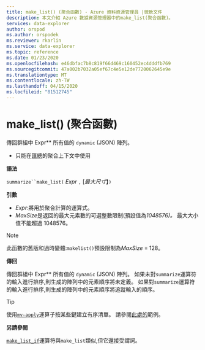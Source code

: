 ```yaml
---
title: make_list() (聚合函數) - Azure 資料資源管理員 |微軟文件
description: 本文介紹 Azure 數據資源管理器中的make_list(聚合函數)。
services: data-explorer
author: orspod
ms.author: orspodek
ms.reviewer: rkarlin
ms.service: data-explorer
ms.topic: reference
ms.date: 01/23/2020
ms.openlocfilehash: e46dbfac7b8c819f66d469c160452ec4dddfb769
ms.sourcegitcommit: 47a002b7032a05ef67c4e5e12de7720062645e9e
ms.translationtype: MT
ms.contentlocale: zh-TW
ms.lasthandoff: 04/15/2020
ms.locfileid: "81512745"
---
```

# <a name="make_list-aggregation-function"></a>make_list() (聚合函數)

傳回群組中 Expr** 所有值的 `dynamic` (JSON) 陣列。

* 只能在[匯總](summarizeoperator.md)的聚合上下文中使用

**語法**

`summarize``make_list(` *Expr* `,` [*最大尺寸*】`)`

**引數**

* *Expr*:將用於聚合計算的運算式。
* *MaxSize*是返回的最大元素數的可選整數限制(預設值為*1048576)。* 最大大小值不能超過 1048576。

> [!NOTE]
> 此函數的舊版和過時變體:`makelist()`預設限制為*MaxSize* = 128。

**傳回**

傳回群組中 Expr** 所有值的 `dynamic` (JSON) 陣列。
如果未對`summarize`運算符的輸入進行排序,則生成的陣列中的元素順序將未定義。
如果對`summarize`運算符的輸入進行排序,則生成的陣列中的元素順序將追蹤輸入的順序。

> [!TIP]
> 使用[`mv-apply`](./mv-applyoperator.md)運算子按某些鍵建立有序清單。 請參閱[此處的](./mv-applyoperator.md#using-mv-apply-operator-to-sort-the-output-of-makelist-aggregate-by-some-key)範例。

**另請參閱**

[`make_list_if`](./makelistif-aggfunction.md)運算符與`make_list`類似,但它還接受謂詞。